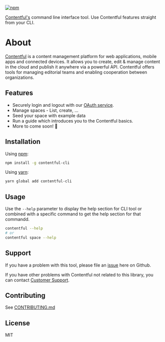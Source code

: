 [![npm](https://img.shields.io/npm/v/contentfulc-li.svg)](https://www.npmjs.com/package/contentful-cli)

[Contentful's](https://www.contentful.com) command line interface tool. Use Contentful features straight from your CLI.

# About

[Contentful](https://www.contentful.com) is a content management platform for web applications, mobile apps and connected devices. It allows you to create, edit & manage content in the cloud and publish it anywhere via a powerful API. Contentful offers tools for managing editorial teams and enabling cooperation between organizations.

## Features

- Securely login and logout with our [OAuth service](https://www.contentful.com/developers/docs/references/authentication/).
- Manage spaces - List, create, ...
- Seed your space with example data
- Run a guide which introduces you to the Contentful basics.
- More to come soon! 🚀

## Installation

Using [npm](http://npmjs.org):

``` sh
npm install -g contentful-cli
```

Using [yarn](https://yarnpkg.com):
``` sh
yarn global add contentful-cli
```

## Usage

Use the `--help` parameter to display the help section for CLI tool or combined with a specific command to get the help section for that commandd.

```sh
contentful --help
# or
contentful space --help
```

## Support

If you have a problem with this tool, please file an [issue](https://github.com/contentful/contentful-cli/issues/new) here on Github.

If you have other problems with Contentful not related to this library, you can contact [Customer Support](https://support.contentful.com).

## Contributing

See [CONTRIBUTING.md](CONTRIBUTING.md)

## License

MIT
